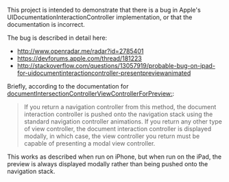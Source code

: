 This project is intended to demonstrate that there is a bug in Apple's UIDocumentationInteractionController implementation, or that the documentation is incorrect.

The bug is described in detail here:

- <http://www.openradar.me/radar?id=2785401>
- <https://devforums.apple.com/thread/181223>
- <http://stackoverflow.com/questions/13057919/probable-bug-on-ipad-for-uidocumentinteractioncontroller-presentpreviewanimated>

Briefly, according to the documentation for [documentIntersectionControllerViewControllerForPreview:](http://developer.apple.com/library/ios/#documentation/uikit/reference/UIDocumentInteractionControllerDelegate_protocol/Reference/Reference.html):
 
> If you return a navigation controller from this method, the document interaction controller is pushed onto the navigation stack using the standard navigation controller animations. If you return any other type of view controller, the document interaction controller is displayed modally, in which case, the view controller you return must be capable of presenting a modal view controller.

This works as described when run on iPhone, but when run on the iPad, the preview is always displayed modally rather than being pushed onto the navigation stack.
